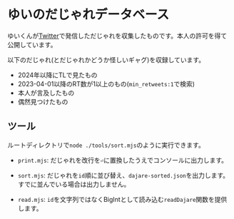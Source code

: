 # ゆいのだじゃれデータベース

ゆいくんが[Twitter](https://twitter.com/yui__yuuki)で発信しただじゃれを収集したものです。本人の許可を得て公開しています。

以下のだじゃれ(とだじゃれかどうか怪しいギャグ)を収録しています。

- 2024年以降にTLで見たもの
- 2023-04-01以降のRT数が1以上のもの(`min_retweets:1`で検索)
- 本人が言及したもの
- 偶然見つけたもの

## ツール

ルートディレクトリで`node ./tools/sort.mjs`のように実行できます。

- `print.mjs`: だじゃれを改行を`⏎`に置換したうえでコンソールに出力します。
- `sort.mjs`: だじゃれを`id`順に並び替え、`dajare-sorted.json`を出力します。すでに並んでいる場合は出力しません。

- `read.mjs`: `id`を文字列ではなくBigIntとして読み込む`readDajare`関数を提供します。